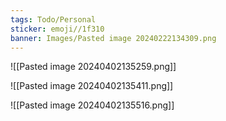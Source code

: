 ```yaml
---
tags: Todo/Personal
sticker: emoji//1f310
banner: Images/Pasted image 20240222134309.png
---
```

![[Pasted image 20240402135259.png]]



![[Pasted image 20240402135411.png]]


![[Pasted image 20240402135516.png]]


